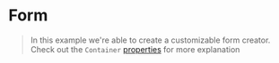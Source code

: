 # Form
> In this example we're able to create a customizable form creator. Check out the `Container` [properties](#container.html#properties) for more explanation

<doc-example title="Form drag" file="form-drag" />
